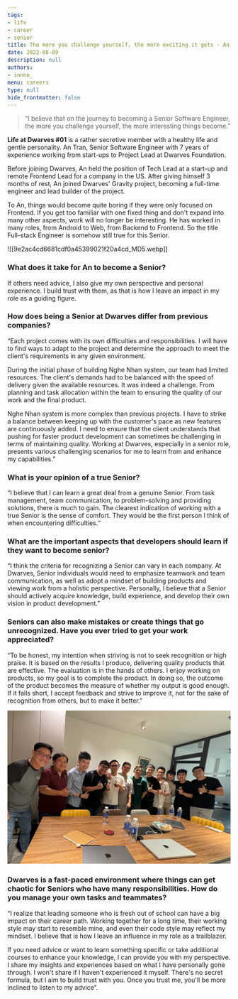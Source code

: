 ```yaml
---
tags: 
- life
- career
- senior
title: The more you challenge yourself, the more exciting it gets - An Tran
date: 2022-08-09
description: null
authors: 
- innno_
menu: careers
type: null
hide_frontmatter: false
---
```


> “I believe that on the journey to becoming a Senior Software Engineer, the more you challenge yourself, the more interesting things become.”

**Life at Dwarves #01** is a rather secretive member with a healthy life and gentle personality. An Tran, Senior Software Engineer with 7 years of experience working from start-ups to Project Lead at Dwarves Foundation. 

Before joining Dwarves, An held the position of Tech Lead at a start-up and remote Frontend Lead for a company in the US. After giving himself 3 months of rest, An joined Dwarves' Gravity project, becoming a full-time engineer and lead builder of the project.

To An, things would become quite boring if they were only focused on Frontend. If you get too familiar with one fixed thing and don't expand into many other aspects, work will no longer be interesting. He has worked in many roles, from Android to Web, from Backend to Frontend. So the title Full-stack Engineer is somehow still true for this Senior. 

![[9e2ac4cd6681cdf0a45399021f20a4cd_MD5.webp]]

### What does it take for An to become a Senior?
If others need advice, I also give my own perspective and personal experience. I build trust with them, as that is how I leave an impact in my role as a guiding figure.

### How does being a Senior at Dwarves differ from previous companies?
“Each project comes with its own difficulties and responsibilities. I will have to find ways to adapt to the project and determine the approach to meet the client's requirements in any given environment.

During the initial phase of building Nghe Nhan system, our team had limited resources. The client's demands had to be balanced with the speed of delivery given the available resources. It was indeed a challenge. From planning and task allocation within the team to ensuring the quality of our work and the final product.

Nghe Nhan system is more complex than previous projects. I have to strike a balance between keeping up with the customer's pace as new features are continuously added. I need to ensure that the client understands that pushing for faster product development can sometimes be challenging in terms of maintaining quality. Working at Dwarves, especially in a senior role, presents various challenging scenarios for me to learn from and enhance my capabilities.”

### What is your opinion of a true Senior?
“I believe that I can learn a great deal from a genuine Senior. From task management, team communication, to problem-solving and providing solutions, there is much to gain. The clearest indication of working with a true Senior is the sense of comfort. They would be the first person I think of when encountering difficulties.“

### What are the important aspects that developers should learn if they want to become senior? 
“I think the criteria for recognizing a Senior can vary in each company. At Dwarves, Senior individuals would need to emphasize teamwork and team communication, as well as adopt a mindset of building products and viewing work from a holistic perspective. Personally, I believe that a Senior should actively acquire knowledge, build experience, and develop their own vision in product development.”

### Seniors can also make mistakes or create things that go unrecognized. Have you ever tried to get your work appreciated?
“To be honest, my intention when striving is not to seek recognition or high praise. It is based on the results I produce, delivering quality products that are effective. The evaluation is in the hands of others. I enjoy working on products, so my goal is to complete the product. In doing so, the outcome of the product becomes the measure of whether my output is good enough. If it falls short, I accept feedback and strive to improve it, not for the sake of recognition from others, but to make it better.”

![](assets/life-at-dwarves-with-an-tran-the-more-you-challenge-yourself-the-more-exciting-it-gets/96B7765A-86B3-43D2-8F4A-8EE09D21B695.JPG)

### Dwarves is a fast-paced environment where things can get chaotic for Seniors who have many responsibilities. How do you manage your own tasks and teammates?
“I realize that leading someone who is fresh out of school can have a big impact on their career path. Working together for a long time, their working style may start to resemble mine, and even their code style may reflect my mindset. I believe that is how I leave an influence in my role as a trailblazer.

If you need advice or want to learn something specific or take additional courses to enhance your knowledge, I can provide you with my perspective. I share my insights and experiences based on what I have personally gone through. I won't share if I haven't experienced it myself. There's no secret formula, but I aim to build trust with you. Once you trust me, you'll be more inclined to listen to my advice”.